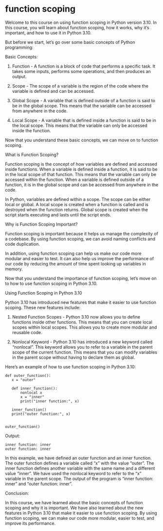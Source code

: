 
function scoping
================
Welcome to this course on using function scoping in Python version 3.10. In this course, you will learn about function scoping, how it works, why it’s important, and how to use it in Python 3.10.

But before we start, let’s go over some basic concepts of Python programming:

Basic Concepts:

1. Function - A function is a block of code that performs a specific task. It takes some inputs, performs some operations, and then produces an output.

2. Scope - The scope of a variable is the region of the code where the variable is defined and can be accessed.

3. Global Scope - A variable that is defined outside of a function is said to be in the global scope. This means that the variable can be accessed from anywhere in the code.

4. Local Scope - A variable that is defined inside a function is said to be in the local scope. This means that the variable can only be accessed inside the function.

Now that you understand these basic concepts, we can move on to function scoping.

What is Function Scoping?

Function scoping is the concept of how variables are defined and accessed inside functions. When a variable is defined inside a function, it is said to be in the local scope of that function. This means that the variable can only be accessed within the function. When a variable is defined outside of a function, it is in the global scope and can be accessed from anywhere in the code.

In Python, variables are defined within a scope. The scope can be either local or global. A local scope is created when a function is called and is destroyed when the function returns. Global scope is created when the script starts executing and lasts until the script ends.

Why is Function Scoping Important?

Function scoping is important because it helps us manage the complexity of a codebase. By using function scoping, we can avoid naming conflicts and code duplication.

In addition, using function scoping can help us make our code more modular and easier to test. It can also help us improve the performance of our code by reducing the amount of time spent looking up variables in memory.

Now that you understand the importance of function scoping, let’s move on to how to use function scoping in Python 3.10.

Using Function Scoping in Python 3.10

Python 3.10 has introduced new features that make it easier to use function scoping. These new features include:

1. Nested Function Scopes - Python 3.10 now allows you to define functions inside other functions. This means that you can create local scopes within local scopes. This allows you to create more modular and reusable code.

2. Nonlocal Keyword - Python 3.10 has introduced a new keyword called “nonlocal”. This keyword allows you to refer to a variable in the parent scope of the current function. This means that you can modify variables in the parent scope without having to declare them as global.

Here’s an example of how to use function scoping in Python 3.10:

```
def outer_function():
   x = "outer"

   def inner_function():
       nonlocal x
       x = "inner"
       print("inner function:", x)

   inner_function()
   print("outer function:", x)


outer_function()
```

Output:
```
inner function: inner
outer function: inner
```

In this example, we have defined an outer function and an inner function. The outer function defines a variable called “x” with the value “outer”. The inner function defines another variable with the same name and a different value “inner”. We have used the nonlocal keyword to refer to the “x” variable in the parent scope. The output of the program is “inner function: inner” and “outer function: inner”.

Conclusion:

In this course, we have learned about the basic concepts of function scoping and why it is important. We have also learned about the new features in Python 3.10 that make it easier to use function scoping. By using function scoping, we can make our code more modular, easier to test, and improve its performance.